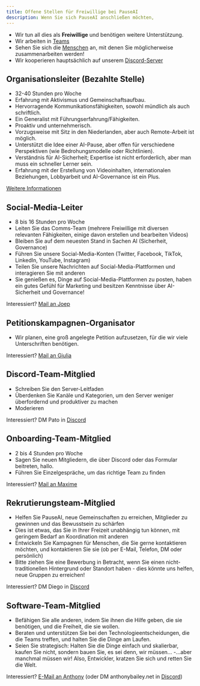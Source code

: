 ```yaml
---
title: Offene Stellen für Freiwillige bei PauseAI
description: Wenn Sie sich PauseAI anschließen möchten,
---
```


- Wir tun all dies als **Freiwillige** und benötigen weitere Unterstützung.
- Wir arbeiten in [Teams](/teams)
- Sehen Sie sich die [Menschen](/people) an, mit denen Sie möglicherweise zusammenarbeiten werden!
- Wir kooperieren hauptsächlich auf unserem [Discord-Server](https://discord.gg/2XXWXvErfA)

## Organisationsleiter (Bezahlte Stelle)

- 32-40 Stunden pro Woche
- Erfahrung mit Aktivismus und Gemeinschaftsaufbau.
- Hervorragende Kommunikationsfähigkeiten, sowohl mündlich als auch schriftlich.
- Ein Generalist mit Führungserfahrung/Fähigkeiten.
- Proaktiv und unternehmerisch.
- Vorzugsweise mit Sitz in den Niederlanden, aber auch Remote-Arbeit ist möglich.
- Unterstützt die Idee einer AI-Pause, aber offen für verschiedene Perspektiven (wie Bedrohungsmodelle oder Richtlinien).
- Verständnis für AI-Sicherheit; Expertise ist nicht erforderlich, aber man muss ein schneller Lerner sein.
- Erfahrung mit der Erstellung von Videoinhalten, internationalen Beziehungen, Lobbyarbeit und AI-Governance ist ein Plus.

[Weitere Informationen](/2024-vacancy-organizing-director)

## Social-Media-Leiter

- 8 bis 16 Stunden pro Woche
- Leiten Sie das Comms-Team (mehrere Freiwillige mit diversen relevanten Fähigkeiten, einige davon erstellen und bearbeiten Videos)
- Bleiben Sie auf dem neuesten Stand in Sachen AI (Sicherheit, Governance)
- Führen Sie unsere Social-Media-Konten (Twitter, Facebook, TikTok, LinkedIn, YouTube, Instagram)
- Teilen Sie unsere Nachrichten auf Social-Media-Plattformen und interagieren Sie mit anderen
- Sie genießen es, Dinge auf Social-Media-Plattformen zu posten, haben ein gutes Gefühl für Marketing und besitzen Kenntnisse über AI-Sicherheit und Governance!

Interessiert? [Mail an Joep](mailto:joep@pauseai.info)

## Petitionskampagnen-Organisator

- Wir planen, eine groß angelegte Petition aufzusetzen, für die wir viele Unterschriften benötigen.

Interessiert? [Mail an Giulia](mailto:giulia@pausai.info)

## Discord-Team-Mitglied

- Schreiben Sie den Server-Leitfaden
- Überdenken Sie Kanäle und Kategorien, um den Server weniger überfordernd und produktiver zu machen
- Moderieren

Interessiert? DM Pato in [Discord](https://discord.gg/y9hdAjD83e)

## Onboarding-Team-Mitglied

- 2 bis 4 Stunden pro Woche
- Sagen Sie neuen Mitgliedern, die über Discord oder das Formular beitreten, hallo.
- Führen Sie Einzelgespräche, um das richtige Team zu finden

Interessiert? [Mail an Maxime](mailto:maxime@pausai.info)

## Rekrutierungsteam-Mitglied

- Helfen Sie PauseAI, neue Gemeinschaften zu erreichen, Mitglieder zu gewinnen und das Bewusstsein zu schärfen
- Dies ist etwas, das Sie in Ihrer Freizeit unabhängig tun können, mit geringem Bedarf an Koordination mit anderen
- Entwickeln Sie Kampagnen für Menschen, die Sie gerne kontaktieren möchten, und kontaktieren Sie sie (ob per E-Mail, Telefon, DM oder persönlich)
- Bitte ziehen Sie eine Bewerbung in Betracht, wenn Sie einen nicht-traditionellen Hintergrund oder Standort haben - dies könnte uns helfen, neue Gruppen zu erreichen!

Interessiert? DM Diego in [Discord](https://discord.gg/y9hdAjD83e)

## Software-Team-Mitglied

- Befähigen Sie alle anderen, indem Sie ihnen die Hilfe geben, die sie benötigen, und die Freiheit, die sie wollen.
- Beraten und unterstützen Sie bei den Technologieentscheidungen, die die Teams treffen, und halten Sie die Dinge am Laufen.
- Seien Sie strategisch: Halten Sie die Dinge einfach und skalierbar, kaufen Sie nicht, sondern bauen Sie, es sei denn, wir müssen...
-...aber manchmal müssen wir! Also, Entwickler, kratzen Sie sich und retten Sie die Welt.

Interessiert? [E-Mail an Anthony](mailto:anthony@pausai.info) (oder DM anthonybailey.net in [Discord](https://discord.gg/y9hdAjD83e))